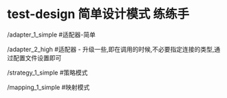 # test-design 简单设计模式 练练手

/adapter_1_simple     #适配器-简单

/adapter_2_high       #适配器 - 升级一些,即在调用的时候,不必要指定连接的类型,通过配置文件设置即可

/strategy_1_simple     #策略模式

/mapping_1_simple     #映射模式 

